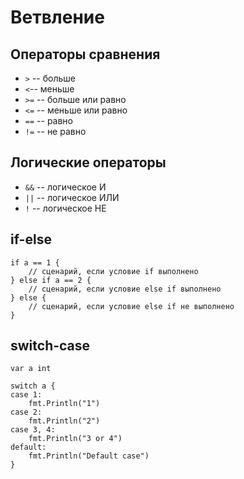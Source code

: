 # Ветвление

## Операторы сравнения
- `>` -- больше
- `<`-- меньше
- `>=` -- больше или равно
- `<=` -- меньше или равно
- `==` -- равно
- `!=` -- не равно

## Логические операторы
- `&&` -- логическое И
- `||` -- логическое ИЛИ
- `!` -- логическое НЕ

## if-else
```{go}
if a == 1 {
    // сценарий, если условие if выполнено
} else if a == 2 {
    // сценарий, если условие else if выполнено
} else {
    // сценарий, если условие else if не выполнено
}
```


## switch-case
```{go}
var a int

switch a {
case 1:
    fmt.Println("1")
case 2:
    fmt.Println("2")
case 3, 4:
    fmt.Println("3 or 4")
default:
    fmt.Println("Default case")
}
```
